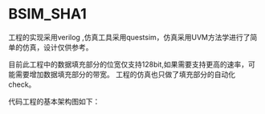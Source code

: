 # BSIM_SHA1
工程的实现采用verilog ,仿真工具采用questsim，仿真采用UVM方法学进行了简单的仿真，设计仅供参考。

目前此工程中的数据填充部分的位宽仅支持128bit,如果需要支持更高的速率，可能需要增加数据填充部分的带宽。
工程的仿真也只做了填充部分的自动化check。


代码工程的基本架构图如下：


